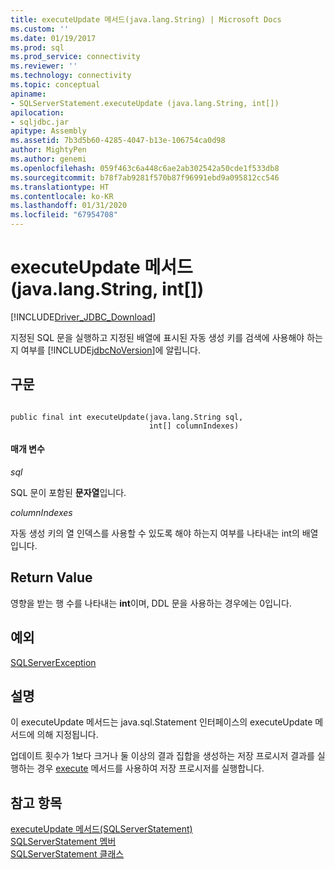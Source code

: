 ```yaml
---
title: executeUpdate 메서드(java.lang.String) | Microsoft Docs
ms.custom: ''
ms.date: 01/19/2017
ms.prod: sql
ms.prod_service: connectivity
ms.reviewer: ''
ms.technology: connectivity
ms.topic: conceptual
apiname:
- SQLServerStatement.executeUpdate (java.lang.String, int[])
apilocation:
- sqljdbc.jar
apitype: Assembly
ms.assetid: 7b3d5b60-4285-4047-b13e-106754ca0d98
author: MightyPen
ms.author: genemi
ms.openlocfilehash: 059f463c6a448c6ae2ab302542a50cde1f533db8
ms.sourcegitcommit: b78f7ab9281f570b87f96991ebd9a095812cc546
ms.translationtype: HT
ms.contentlocale: ko-KR
ms.lasthandoff: 01/31/2020
ms.locfileid: "67954708"
---
```

# <a name="executeupdate-method-javalangstring-int"></a>executeUpdate 메서드(java.lang.String, int[])
[!INCLUDE[Driver_JDBC_Download](../../../includes/driver_jdbc_download.md)]

  지정된 SQL 문을 실행하고 지정된 배열에 표시된 자동 생성 키를 검색에 사용해야 하는지 여부를 [!INCLUDE[jdbcNoVersion](../../../includes/jdbcnoversion_md.md)]에 알립니다.  
  
## <a name="syntax"></a>구문  
  
```  
  
public final int executeUpdate(java.lang.String sql,  
                               int[] columnIndexes)  
```  
  
#### <a name="parameters"></a>매개 변수  
 *sql*  
  
 SQL 문이 포함된 **문자열**입니다.  
  
 *columnIndexes*  
  
 자동 생성 키의 열 인덱스를 사용할 수 있도록 해야 하는지 여부를 나타내는 int의 배열입니다.  
  
## <a name="return-value"></a>Return Value  
 영향을 받는 행 수를 나타내는 **int**이며, DDL 문을 사용하는 경우에는 0입니다.  
  
## <a name="exceptions"></a>예외  
 [SQLServerException](../../../connect/jdbc/reference/sqlserverexception-class.md)  
  
## <a name="remarks"></a>설명  
 이 executeUpdate 메서드는 java.sql.Statement 인터페이스의 executeUpdate 메서드에 의해 지정됩니다.  
  
 업데이트 횟수가 1보다 크거나 둘 이상의 결과 집합을 생성하는 저장 프로시저 결과를 실행하는 경우 [execute](../../../connect/jdbc/reference/execute-method-sqlserverstatement.md) 메서드를 사용하여 저장 프로시저를 실행합니다.  
  
## <a name="see-also"></a>참고 항목  
 [executeUpdate 메서드&#40;SQLServerStatement&#41;](../../../connect/jdbc/reference/executeupdate-method-sqlserverstatement.md)   
 [SQLServerStatement 멤버](../../../connect/jdbc/reference/sqlserverstatement-members.md)   
 [SQLServerStatement 클래스](../../../connect/jdbc/reference/sqlserverstatement-class.md)  
  
  
